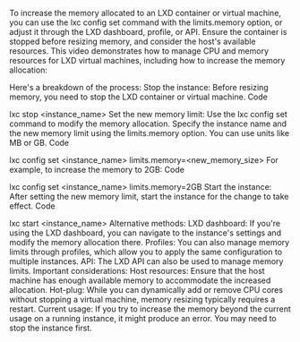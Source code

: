 To increase the memory allocated to an LXD container or virtual machine, you can use the lxc config set command with the limits.memory option, or adjust it through the LXD dashboard, profile, or API. Ensure the container is stopped before resizing memory, and consider the host's available resources.
This video demonstrates how to manage CPU and memory resources for LXD virtual machines, including how to increase the memory allocation:

Here's a breakdown of the process:
Stop the instance: Before resizing memory, you need to stop the LXD container or virtual machine.
Code

   lxc stop <instance_name>
Set the new memory limit: Use the lxc config set command to modify the memory allocation. Specify the instance name and the new memory limit using the limits.memory option. You can use units like MB or GB.
Code

   lxc config set <instance_name> limits.memory=<new_memory_size>
For example, to increase the memory to 2GB:
Code

   lxc config set <instance_name> limits.memory=2GB
Start the instance: After setting the new memory limit, start the instance for the change to take effect.
Code

   lxc start <instance_name>
Alternative methods:
LXD dashboard: If you're using the LXD dashboard, you can navigate to the instance's settings and modify the memory allocation there.
Profiles: You can also manage memory limits through profiles, which allow you to apply the same configuration to multiple instances.
API: The LXD API can also be used to manage memory limits.
Important considerations:
Host resources:
Ensure that the host machine has enough available memory to accommodate the increased allocation.
Hot-plug:
While you can dynamically add or remove CPU cores without stopping a virtual machine, memory resizing typically requires a restart.
Current usage:
If you try to increase the memory beyond the current usage on a running instance, it might produce an error. You may need to stop the instance first.
